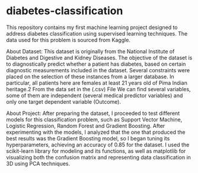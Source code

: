 # diabetes-classification
This repository contains my first machine learning project designed to address diabetes classification using supervised learning techniques. The data used for this problem is sourced from Kaggle.


About Dataset: This dataset is originally from the National Institute of Diabetes and Digestive and Kidney
Diseases. The objective of the dataset is to diagnostically predict whether a patient has diabetes,
based on certain diagnostic measurements included in the dataset. Several constraints were placed
on the selection of these instances from a larger database. In particular, all patients here are females
at least 21 years old of Pima Indian heritage.2
From the data set in the (.csv) File We can find several variables, some of them are independent
(several medical predictor variables) and only one target dependent variable (Outcome).


About Project: After preparing the dataset, I proceeded to test different models for this classification problem, such as Support Vector Machine, Logistic Regression, Random Forest and Gradient Boosting. After experimenting with the models, I analyzed that the one that produced the best results was the Gradient Boosting model, so I began tuning its hyperparameters, achieving an accuracy of 0.85 for the dataset. I used the scikit-learn library for modeling and its functions, as well as matplotlib for visualizing both the confusion matrix and representing data classification in 3D using PCA techniques.
